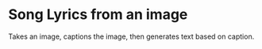 # Song Lyrics from an image
 Takes an image, captions the image, then generates text based on caption.
